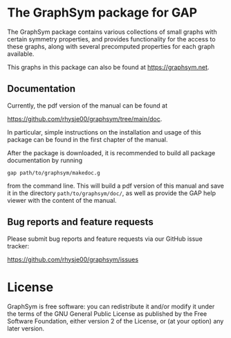 # The GraphSym package for GAP

The GraphSym package contains various collections of small graphs with certain 
symmetry properties, and provides functionality for the access to these graphs, 
along with several precomputed properties for each graph available.
  
This graphs in this package can also be found at <https://graphsym.net>.

## Documentation

Currently, the pdf version of the manual can be found at

  <https://github.com/rhysje00/graphsym/tree/main/doc>.

In particular, simple instructions on the installation and usage of this package
can be found in the first chapter of the manual.

After the package is downloaded, it is recommended to build all package 
documentation by running 

`gap path/to/graphsym/makedoc.g` 

from the command line. This will build a pdf version of this manual and save it in the directory `path/to/graphsym/doc/`, as well as provide the GAP help viewer with the 
content of the manual. 
<!--
Full information and documentation can be found in the manual, available
as PDF `doc/manual.pdf` or as HTML `doc/chap0.html`, or on the package
homepage at

  <https://rhysje00.github.io/cvt/>

-->
## Bug reports and feature requests

Please submit bug reports and feature requests via our GitHub issue tracker:

  <https://github.com/rhysje00/graphsym/issues>


# License

GraphSym is free software: you can redistribute it and/or modify
it under the terms of the GNU General Public License as published by
the Free Software Foundation, either version 2 of the License, or
(at your option) any later version.


